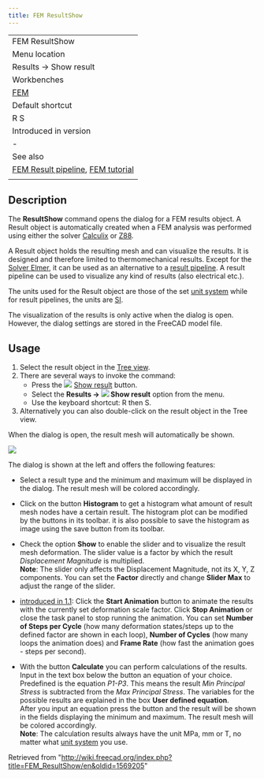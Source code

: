 ```yaml
---
title: FEM ResultShow
---
```


|                                                                                                                               |
| ----------------------------------------------------------------------------------------------------------------------------- |
| FEM ResultShow                                                                                                                |
| Menu location                                                                                                                 |
| Results → Show result                                                                                                         |
| Workbenches                                                                                                                   |
| [FEM](/FEM_Workbench "FEM Workbench")                                                                                         |
| Default shortcut                                                                                                              |
| R S                                                                                                                           |
| Introduced in version                                                                                                         |
| -                                                                                                                             |
| See also                                                                                                                      |
| [FEM Result pipeline](/FEM_PostPipelineFromResult "FEM PostPipelineFromResult"), [FEM tutorial](/FEM_tutorial "FEM tutorial") |
|                                                                                                                               |

## Description

The **ResultShow** command opens the dialog for a FEM results object. A Result object is automatically created when a FEM analysis was performed using either the solver [Calculix](/FEM_SolverCalculixCxxtools "FEM SolverCalculixCxxtools") or [Z88](/FEM_SolverZ88 "FEM SolverZ88").

A Result object holds the resulting mesh and can visualize the results. It is designed and therefore limited to thermomechanical results. Except for the [Solver Elmer](/FEM_SolverElmer "FEM SolverElmer"), it can be used as an alternative to a [result pipeline](/FEM_PostPipelineFromResult "FEM PostPipelineFromResult"). A result pipeline can be used to visualize any kind of results (also electrical etc.).

The units used for the Result object are those of the set [unit system](/Preferences_Editor#Units "Preferences Editor") while for result pipelines, the units are [SI](https://en.wikipedia.org/wiki/International_System_of_Units).

The visualization of the results is only active when the dialog is open. However, the dialog settings are stored in the FreeCAD model file.

## Usage

1. Select the result object in the [Tree view](/Tree_view "Tree view").
2. There are several ways to invoke the command:
   - Press the ![](/images/FEM_ResultShow.svg) [Show result](/FEM_ResultShow "FEM ResultShow") button.
   - Select the **Results → ![](/images/FEM_ResultShow.svg) Show result** option from the menu.
   - Use the keyboard shortcut: R then S.
3. Alternatively you can also double-click on the result object in the Tree view.

When the dialog is open, the result mesh will automatically be shown.

![](/images/FEM_Result-Object-Dialog.png)

The dialog is shown at the left and offers the following features:

- Select a result type and the minimum and maximum will be displayed in the dialog. The result mesh will be colored accordingly.

- Click on the button **Histogram** to get a histogram what amount of result mesh nodes have a certain result. The histogram plot can be modified by the buttons in its toolbar. it is also possible to save the histogram as image using the save button from its toolbar.

- Check the option **Show** to enable the slider and to visualize the result mesh deformation. The slider value is a factor by which the result _Displacement Magnitude_ is multiplied.  
  **Note**: The slider only affects the Displacement Magnitude, not its X, Y, Z components. You can set the **Factor** directly and change **Slider Max** to adjust the range of the slider.

- [introduced in 1.1](/Release_notes_1.1 "Release notes 1.1"): Click the **Start Animation** button to animate the results with the currently set deformation scale factor. Click **Stop Animation** or close the task panel to stop running the animation. You can set **Number of Steps per Cycle** (how many deformation states/steps up to the defined factor are shown in each loop), **Number of Cycles** (how many loops the animation does) and **Frame Rate** (how fast the animation goes - steps per second).

- With the button **Calculate** you can perform calculations of the results. Input in the text box below the button an equation of your choice. Predefined is the equation _P1-P3_. This means the result _Min Principal Stress_ is subtracted from the _Max Principal Stress_. The variables for the possible results are explained in the box **User defined equation**.  
  After you input an equation press the button and the result will be shown in the fields displaying the minimum and maximum. The result mesh will be colored accordingly.  
  **Note**: The calculation results always have the unit MPa, mm or T, no matter what [unit system](/Preferences_Editor#Units "Preferences Editor") you use.

Retrieved from "<http://wiki.freecad.org/index.php?title=FEM_ResultShow/en&oldid=1569205>"
